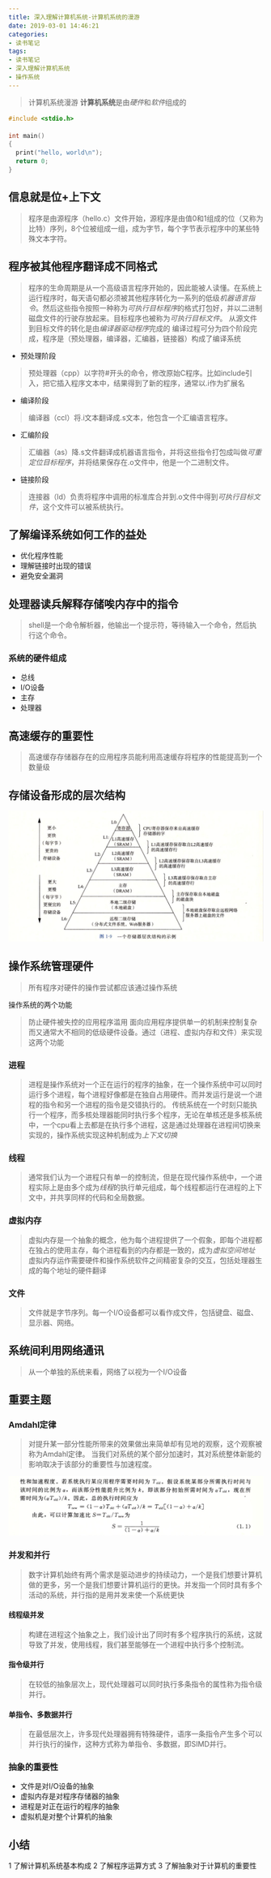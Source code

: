 ```yaml
---
title: 深入理解计算机系统-计算机系统的漫游
date: 2019-03-01 14:46:21
categories:
- 读书笔记
tags:
- 读书笔记
- 深入理解计算机系统
- 操作系统
---
```


> 计算机系统漫游
> **计算机系统**是由*硬件*和*软件*组成的

```c
#include <stdio.h>

int main()
{
  print("hello, world\n");
  return 0;
}
```

## 信息就是位+上下文

> 程序是由源程序（hello.c）文件开始，源程序是由值0和1组成的位（又称为比特）序列，8个位被组成一组，成为字节，每个字节表示程序中的某些特殊文本字符。

## 程序被其他程序翻译成不同格式

> 程序的生命周期是从一个高级语言程序开始的，因此能被人读懂。在系统上运行程序时，每天语句都必须被其他程序转化为一系列的低级*机器语言指令*。然后这些指令按照一种称为*可执行目标程序*的格式打包好，并以二进制磁盘文件的行驶存放起来。目标程序也被称为*可执行目标文件*。
> 从源文件到目标文件的转化是由*编译器驱动程序*完成的
> 编译过程可分为四个阶段完成，程序是（预处理器，编译器，汇编器，链接器）构成了编译系统

- 预处理阶段
> 预处理器（cpp）以字符#开头的命令，修改原始C程序。比如include引入，把它插入程序文本中，结果得到了新的程序，通常以.i作为扩展名
- 编译阶段
> 编译器（ccl）将.i文本翻译成.s文本，他包含一个汇编语言程序。
- 汇编阶段
> 汇编器（as）降.s文件翻译成机器语言指令，并将这些指令打包成叫做*可重定位目标程序*，并将结果保存在.o文件中，他是一个二进制文件。
- 链接阶段
> 连接器（ld）负责将程序中调用的标准库合并到.o文件中得到*可执行目标文件*，这个文件可以被系统执行。

## 了解编译系统如何工作的益处

- 优化程序性能
- 理解链接时出现的错误
- 避免安全漏洞

## 处理器读兵解释存储唉内存中的指令

> shell是一个命令解析器，他输出一个提示符，等待输入一个命令，然后执行这个命令。

### 系统的硬件组成

- 总线
- I/O设备
- 主存
- 处理器

## 高速缓存的重要性

> 高速缓存存储器存在的应用程序员能利用高速缓存将程序的性能提高到一个数量级

## 存储设备形成的层次结构

![存储器的层次结构](/assets/images/csapp-1-9.png)

## 操作系统管理硬件

> 所有程序对硬件的操作尝试都应该通过操作系统

操作系统的两个功能
> 防止硬件被失控的应用程序滥用
> 面向应用程序提供单一的机制来控制复杂而又通常大不相同的低级硬件设备。通过（进程、虚拟内存和文件）来实现这两个功能

### 进程

> 进程是操作系统对一个正在运行的程序的抽象，在一个操作系统中可以同时运行多个进程，每个进程好像都是在独自占用硬件。而并发运行是说一个进程的指令和另一个进程的指令是交错执行的。
> 传统系统在一个时刻只能执行一个程序，而多核处理器能同时执行多个程序，无论在单核还是多核系统中，一个cpu看上去都是在执行多个进程，这是通过处理器在进程间切换来实现的，操作系统实现这种机制成为*上下文切换*

### 线程

> 通常我们认为一个进程只有单一的控制流，但是在现代操作系统中，一个进程实际上是由多个成为*线程*的执行单元组成，每个线程都运行在进程的上下文中，并共享同样的代码和全局数据。

### 虚拟内存

> 虚拟内存是一个抽象的概念，他为每个进程提供了一个假象，即每个进程都在独占的使用主存，每个进程看到的内存都是一致的，成为*虚拟空间地址*
> 虚拟内存运作需要硬件和操作系统软件之间精密复杂的交互，包括处理器生成的每个地址的硬件翻译

### 文件

> 文件就是字节序列。每一个I/O设备都可以看作成文件，包括键盘、磁盘、显示器、网络。

## 系统间利用网络通讯

> 从一个单独的系统来看，网络了以视为一个I/O设备

## 重要主题

### Amdahl定律

> 对提升某一部分性能所带来的效果做出来简单却有见地的观察，这个观察被称为Amdahl定律。
> 当我们对系统的某个部分加速时，其对系统整体新能的影响取决于该部分的重要性与加速程度。

![Amdahl定律](/assets/images/csapp-1-9-1.png)

### 并发和并行

> 数字计算机始终有两个需求是驱动进步的持续动力，一个是我们想要计算机做的更多，另一个是我们想要计算机运行的更快。并发指一个同时具有多个活动的系统，并行指的是用并发来使一个系统更快

#### 线程级并发
> 构建在进程这个抽象之上，我们设计出了同时有多个程序执行的系统，这就导致了并发，使用线程，我们甚至能够在一个进程中执行多个控制流。

#### 指令级并行
 
> 在较低的抽象层次上，现代处理器可以同时执行多条指令的属性称为指令级并行。

#### 单指令、多数据并行

> 在最低层次上，许多现代处理器拥有特殊硬件，语序一条指令产生多个可以并行执行的操作，这种方式称为单指令、多数据，即SIMD并行。

### 抽象的重要性

 - 文件是对I/O设备的抽象
 - 虚拟内存是对程序存储器的抽象
 - 进程是对正在运行的程序的抽象
 - 虚拟机是对整个计算机的抽象
 
## 小结

 1 了解计算机系统基本构成
 2 了解程序运算方式
 3 了解抽象对于计算机的重要性
 












